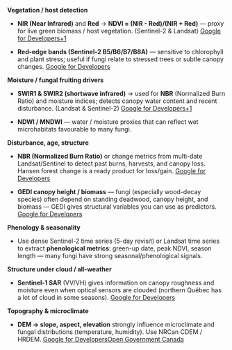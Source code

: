 **Vegetation / host detection**

- **NIR (Near Infrared)** and **Red** → **NDVI = (NIR - Red)/(NIR + Red)** — proxy for live green biomass / host vegetation. (Sentinel-2 & Landsat) [Google for Developers+1](https://developers.google.com/earth-engine/datasets/catalog/sentinel-2?utm_source=chatgpt.com)
    
- **Red-edge bands (Sentinel-2 B5/B6/B7/B8A)** — sensitive to chlorophyll and plant stress; useful if fungi relate to stressed trees or subtle canopy changes. [Google for Developers](https://developers.google.com/earth-engine/datasets/catalog/sentinel-2?utm_source=chatgpt.com)
    

**Moisture / fungal fruiting drivers**

- **SWIR1 & SWIR2 (shortwave infrared)** → used for **NBR** (Normalized Burn Ratio) and moisture indices; detects canopy water content and recent disturbance. (Landsat & Sentinel-2) [Google for Developers+1](https://developers.google.com/earth-engine/datasets/catalog/LANDSAT_LC08_C02_T1_L2?utm_source=chatgpt.com)
    
- **NDWI / MNDWI** — water / moisture proxies that can reflect wet microhabitats favourable to many fungi.
    

**Disturbance, age, structure**

- **NBR (Normalized Burn Ratio)** or change metrics from multi-date Landsat/Sentinel to detect past burns, harvests, and canopy loss. Hansen forest change is a ready product for loss/gain. [Google for Developers](https://developers.google.com/earth-engine/datasets/catalog/UMD_hansen_global_forest_change_2024_v1_12?utm_source=chatgpt.com)
    
- **GEDI canopy height / biomass** — fungi (especially wood-decay species) often depend on standing deadwood, canopy height, and biomass — GEDI gives structural variables you can use as predictors. [Google for Developers](https://developers.google.com/earth-engine/datasets/catalog/LARSE_GEDI_GEDI02_A_002_MONTHLY?utm_source=chatgpt.com)
    

**Phenology & seasonality**

- Use dense Sentinel-2 time series (5-day revisit) or Landsat time series to extract **phenological metrics**: green-up date, peak NDVI, season length — many fungi have strong seasonal/phenological signals.
    

**Structure under cloud / all-weather**

- **Sentinel-1 SAR** (VV/VH) gives information on canopy roughness and moisture even when optical sensors are clouded (northern Québec has a lot of cloud in some seasons). [Google for Developers](https://developers.google.com/earth-engine/datasets/catalog/COPERNICUS_S1_GRD?utm_source=chatgpt.com)
    

**Topography & microclimate**

- **DEM → slope, aspect, elevation** strongly influence microclimate and fungal distributions (temperature, humidity). Use NRCan CDEM / HRDEM. [Google for Developers](https://developers.google.com/earth-engine/datasets/catalog/NRCan_CDEM?utm_source=chatgpt.com)[Open Government Canada](https://open.canada.ca/data/en/dataset/957782bf-847c-4644-a757-e383c0057995?utm_source=chatgpt.com)